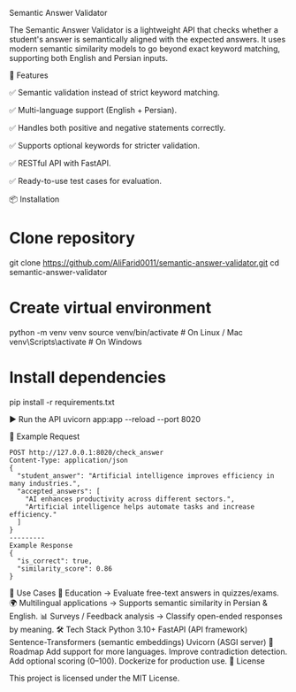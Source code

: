 Semantic Answer Validator

The Semantic Answer Validator is a lightweight API that checks whether a student's answer is semantically aligned with the expected answers.
It uses modern semantic similarity models to go beyond exact keyword matching, supporting both English and Persian inputs.

🚀 Features

✅ Semantic validation instead of strict keyword matching.

✅ Multi-language support (English + Persian).

✅ Handles both positive and negative statements correctly.

✅ Supports optional keywords for stricter validation.

✅ RESTful API with FastAPI.

✅ Ready-to-use test cases for evaluation.

📦 Installation
# Clone repository
git clone https://github.com/AliFarid0011/semantic-answer-validator.git
cd semantic-answer-validator

# Create virtual environment
python -m venv venv
source venv/bin/activate   # On Linux / Mac
venv\Scripts\activate      # On Windows

# Install dependencies
pip install -r requirements.txt

▶️ Run the API
uvicorn app:app --reload --port 8020

🔗 Example Request

```
POST http://127.0.0.1:8020/check_answer
Content-Type: application/json
{
  "student_answer": "Artificial intelligence improves efficiency in many industries.",
  "accepted_answers": [
    "AI enhances productivity across different sectors.",
    "Artificial intelligence helps automate tasks and increase efficiency."
  ]
}
---------
Example Response
{
  "is_correct": true,
  "similarity_score": 0.86
}
```


📖 Use Cases
🏫 Education → Evaluate free-text answers in quizzes/exams.
🌍 Multilingual applications → Supports semantic similarity in Persian & English.
📊 Surveys / Feedback analysis → Classify open-ended responses by meaning.
🛠 Tech Stack
Python 3.10+
FastAPI (API framework)
Sentence-Transformers (semantic embeddings)
Uvicorn (ASGI server)
📌 Roadmap
 Add support for more languages.
 Improve contradiction detection.
 Add optional scoring (0–100).
 Dockerize for production use.
📜 License

This project is licensed under the MIT License.